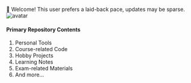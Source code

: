 <!---
BH3GEI/BH3GEI is a ✨ special ✨ repository because its `README.md` (this file) appears on your GitHub profile.
You can click the Preview link to take a look at your changes.
--->
👋 Welcome! This user prefers a laid-back pace, updates may be sparse.
![avatar](https://github.com/BH3GEI/BH3GEI/assets/58540850/30b7dcfb-dcf6-4803-a372-1cc91bb53434)

#### Primary Repository Contents

1. Personal Tools
2. Course-related Code
3. Hobby Projects
4. Learning Notes
5. Exam-related Materials
6. And more...

